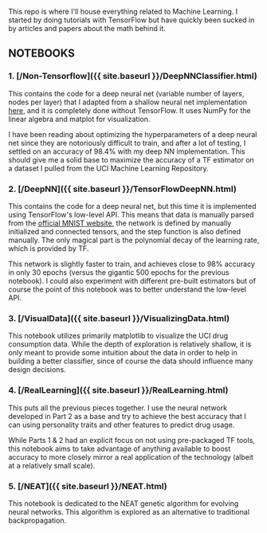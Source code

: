 This repo is where I'll house everything related to Machine Learning.  I started by
doing tutorials with TensorFlow but have quickly been sucked in by articles and
papers about the math behind it.

## NOTEBOOKS

### 1. [/Non-Tensorflow]({{ site.baseurl }}/DeepNNClassifier.html)
This contains the code for a deep neural net (variable number of layers, nodes per layer)
that I adapted from a shallow neural net implementation [here](https://medium.com/@curiousily/tensorflow-for-hackers-part-iv-neural-network-from-scratch-1a4f504dfa8), and it is completely
done without TensorFlow.  It uses NumPy for the linear algebra and matplot for
visualization.

I have been reading about optimizing the hyperparameters of a deep neural net since
they are notoriously difficult to train, and after a lot of testing, I settled on
an accuracy of 98.4% with my deep NN implementation.  This should give me a solid
base to maximize the accuracy of a TF estimator on a dataset I pulled from the UCI
Machine Learning Repository.

### 2. [/DeepNN]({{ site.baseurl }}/TensorFlowDeepNN.html)
This contains the code for a deep neural net, but this time it is implemented using
TensorFlow's low-level API.  This means that data is manually parsed from the
[official MNIST website](http://yann.lecun.com/exdb/mnist/), the network is
defined by manually initialized and connected tensors, and the step function
is also defined manually.  The only magical part is the polynomial decay of the
learning rate, which is provided by TF.

This network is slightly faster to train, and achieves close to 98% accuracy in only
30 epochs (versus the gigantic 500 epochs for the previous notebook).  I could also
experiment with different pre-built estimators but of course the point of this
notebook was to better understand the low-level API.

### 3. [/VisualData]({{ site.baseurl }}/VisualizingData.html)
This notebook utilizes primarily matplotlib to visualize the UCI
drug consumption data.  While the depth of exploration is relatively shallow,
it is only meant to provide some intuition about the data in order to help
in building a better classifier, since of course the data should influence many
design decisions.

### 4. [/RealLearning]({{ site.baseurl }}/RealLearning.html)
This puts all the previous pieces together.  I use
the neural network developed in Part 2 as a base and try to achieve the best
accuracy that I can using personality traits and other features to predict
drug usage.

While Parts 1 & 2 had an explicit focus on not using pre-packaged TF tools, this
notebook aims to take advantage of anything available to boost accuracy to more
closely mirror a real application of the technology (albeit at a relatively small scale).

### 5. [/NEAT]({{ site.baseurl }}/NEAT.html)
This notebook is dedicated to the NEAT genetic algorithm for evolving neural networks.
This algorithm is explored as an alternative to traditional backpropagation.